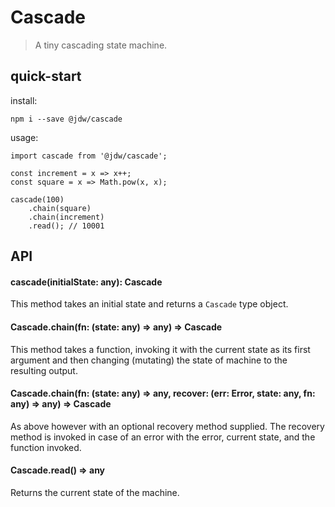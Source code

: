 Cascade
===

> A tiny cascading state machine.

## quick-start

install:
```
npm i --save @jdw/cascade
```

usage:
```
import cascade from '@jdw/cascade';

const increment = x => x++;
const square = x => Math.pow(x, x);

cascade(100)
    .chain(square)
    .chain(increment)
    .read(); // 10001
```

## API

#### cascade(initialState: any): Cascade

This method takes an initial state and returns a `Cascade` type object.

#### Cascade.chain(fn: (state: any) => any) => Cascade

This method takes a function, invoking it with the current state as its first
argument and then changing (mutating) the state of machine to the resulting output.

#### Cascade.chain(fn: (state: any) => any, recover: (err: Error, state: any, fn: any) => any) => Cascade

As above however with an optional recovery method supplied. The recovery method
is invoked in case of an error with the error, current state, and the function
invoked.

#### Cascade.read() => any

Returns the current state of the machine.

